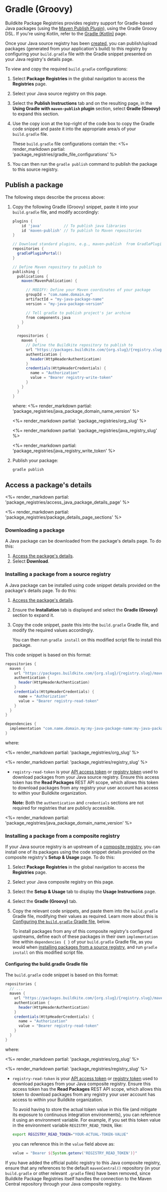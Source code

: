 # Gradle (Groovy)

Buildkite Package Registries provides registry support for Gradle-based Java packages (using the [Maven Publish Plugin](https://docs.gradle.org/current/userguide/publishing_maven.html)), using the Gradle Groovy DSL. If you're using Kotlin, refer to the [Gradle (Kotlin)](/docs/package-registries/gradle-kotlin) page.

Once your Java source registry has been [created](/docs/package-registries/manage-registries#create-a-source-registry), you can publish/upload packages (generated from your application's build) to this registry by configuring your `build.gradle` file with the Gradle snippet presented on your Java registry's details page.

To view and copy the required `build.gradle` configurations:

1. Select **Package Registries** in the global navigation to access the **Registries** page.
1. Select your Java source registry on this page.
1. Select the **Publish Instructions** tab and on the resulting page, in the **Using Gradle with `maven-publish` plugin** section, select **Gradle (Groovy)** to expand this section.
1. Use the copy icon at the top-right of the code box to copy the Gradle code snippet and paste it into the appropriate area/s of your `build.gradle` file.

    These `build.gradle` file configurations contain the:
    <%= render_markdown partial: 'package_registries/gradle_file_configurations' %>

1. You can then run the `gradle publish` command to publish the package to this source registry.

## Publish a package

The following steps describe the process above:

1. Copy the following Gradle (Groovy) snippet, paste it into your `build.gradle` file, and modify accordingly:

    ```gradle
    plugins {
        id 'java'          // To publish java libraries
        id 'maven-publish' // To publish to Maven repositories
    }

    // Download standard plugins, e.g., maven-publish  from GradlePluginPortal
    repositories {
      gradlePluginPortal()
    }

    // Define Maven repository to publish to
    publishing {
      publications {
        maven(MavenPublication) {

          // MODIFY: Define your Maven coordinates of your package
          groupId = "com.name.domain.my"
          artifactId = "my-java-package-name"
          version = "my-java-package-version"

          // Tell gradle to publish project's jar archive
          from components.java
        }
      }

      repositories {
        maven {
          // Define the Buildkite repository to publish to
          url "https://packages.buildkite.com/{org.slug}/{registry.slug}/maven2/"
          authentication {
            header(HttpHeaderAuthentication)
          }
          credentials(HttpHeaderCredentials) {
            name = "Authorization"
            value = "Bearer registry-write-token"
          }
        }
      }
    }
    ```

    where:
    <%= render_markdown partial: 'package_registries/java_package_domain_name_version' %>

    <%= render_markdown partial: 'package_registries/org_slug' %>

    <%= render_markdown partial: 'package_registries/java_registry_slug' %>

    <%= render_markdown partial: 'package_registries/java_registry_write_token' %>

1. Publish your package:

    ```bash
    gradle publish
    ```

## Access a package's details

<%= render_markdown partial: 'package_registries/access_java_package_details_page' %>

<%= render_markdown partial: 'package_registries/package_details_page_sections' %>

### Downloading a package

A Java package can be downloaded from the package's details page. To do this:

1. [Access the package's details](#access-a-packages-details).
1. Select **Download**.

<h3 id="access-a-packages-details-installing-a-package"></h3>

### Installing a package from a source registry

A Java package can be installed using code snippet details provided on the package's details page. To do this:

1. [Access the package's details](#access-a-packages-details).
1. Ensure the **Installation** tab is displayed and select the **Gradle (Groovy)** section to expand it.
1. Copy the code snippet, paste this into the `build.gradle` Gradle file, and modify the required values accordingly.

    You can then run `gradle install` on this modified script file to install this package.

This code snippet is based on this format:

```gradle
repositories {
  maven {
    url "https://packages.buildkite.com/{org.slug}/{registry.slug}/maven2/"
    authentication {
      header(HttpHeaderAuthentication)
    }
    credentials(HttpHeaderCredentials) {
      name = "Authorization"
      value = "Bearer registry-read-token"
    }
  }
}

dependencies {
  implementation "com.name.domain.my:my-java-package-name:my-java-package-version"
}
```

where:

<%= render_markdown partial: 'package_registries/org_slug' %>

<%= render_markdown partial: 'package_registries/registry_slug' %>

- `registry-read-token` is your [API access token](https://buildkite.com/user/api-access-tokens) or [registry token](/docs/package-registries/manage-registries#configure-registry-tokens) used to download packages from your Java source registry. Ensure this access token has the **Read Packages** REST API scope, which allows this token to download packages from any registry your user account has access to within your Buildkite organization.

    **Note:** Both the `authentication` and `credentials` sections are not required for registries that are publicly accessible.

<%= render_markdown partial: 'package_registries/java_package_domain_name_version' %>

### Installing a package from a composite registry

If your Java source registry is an upstream of a [composite registry](/docs/package-registries/manage-registries#composite-registries), you can install one of its packages using the code snippet details provided on the composite registry's **Setup & Usage** page. To do this:

1. Select **Package Registries** in the global navigation to access the **Registries** page.
1. Select your Java composite registry on this page.
1. Select the **Setup & Usage** tab to display the **Usage Instructions** page.
1. Select the **Gradle (Groovy)** tab.
1. Copy the relevant code snippets, and paste them into the `build.gradle` Gradle file, modifying their values as required. Learn more about this is [Configuring the `build.gradle` Gradle file](#configuring-the-build-dot-gradle-gradle-file), below.

    To install packages from any of this composite registry's configured upstreams, define each of these packages in their own `implementation` line within `dependencies { }` of your `build.gradle` Gradle file, as you would when [installing packages from a source registry](#access-a-packages-details-installing-a-package-from-a-source-registry), and run `gradle install` on this modified script file.

<h4 id="configuring-the-build-dot-gradle-gradle-file">Configuring the build.gradle Gradle file</h4>

The `build.gradle` code snippet is based on this format:

```gradle
repositories {
  // ...
  maven {
    url "https://packages.buildkite.com/{org.slug}/{registry.slug}/maven2/"
    authentication {
      header(HttpHeaderAuthentication)
    }
    credentials(HttpHeaderCredentials) {
      name = "Authorization"
      value = "Bearer registry-read-token"
    }
  }
}
```

where:

<%= render_markdown partial: 'package_registries/org_slug' %>

<%= render_markdown partial: 'package_registries/registry_slug' %>

- `registry-read-token` is your [API access token](https://buildkite.com/user/api-access-tokens) or [registry token](/docs/package-registries/manage-registries#configure-registry-tokens) used to download packages from your Java composite registry. Ensure this access token has the **Read Packages** REST API scope, which allows this token to download packages from any registry your user account has access to within your Buildkite organization.

    To avoid having to store the actual token value in this file (and mitigate its exposure to continuous integration environments), you can reference it using an environment variable. For example, if you set this token value in the environment variable `REGISTRY_READ_TOKEN`, like:

    ```bash
    export REGISTRY_READ_TOKEN="YOUR-ACTUAL-TOKEN-VALUE"
    ```

    you can reference this in the `value` field above as:

    ```gradle
    value = "Bearer ${System.getenv('REGISTRY_READ_TOKEN')}"
    ```

If you have added the official public registry to this Java composite registry, ensure that any references to the default `mavenCentral()` repository (in your `build.gradle` or other relevant `.gradle` files) have been removed, since Buildkite Package Registries itself handles the connection to the Maven Central repository through your Java composite registry.
